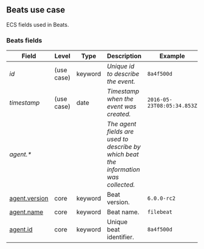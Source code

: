 ## Beats use case

ECS fields used in Beats.

### <a name="beats"></a> Beats fields


| Field  | Level  | Type  | Description  | Example  |
|---|---|---|---|---|
| <a name="id"></a>*id* | (use case) | keyword | *Unique id to describe the event.* | `8a4f500d` |
| <a name="timestamp"></a>*timestamp* | (use case) | date | *Timestamp when the event was created.* | `2016-05-23T08:05:34.853Z` |
| <a name="agent.&ast;"></a>*agent.&ast;* |  |  | *The agent fields are used to describe by which beat the information was collected.<br/>* |  |
| [agent.version](https://github.com/elastic/ecs#agent.version)  | core | keyword | Beat version. | `6.0.0-rc2` |
| [agent.name](https://github.com/elastic/ecs#agent.name)  | core | keyword | Beat name. | `filebeat` |
| [agent.id](https://github.com/elastic/ecs#agent.id)  | core | keyword | Unique beat identifier. | `8a4f500d` |



